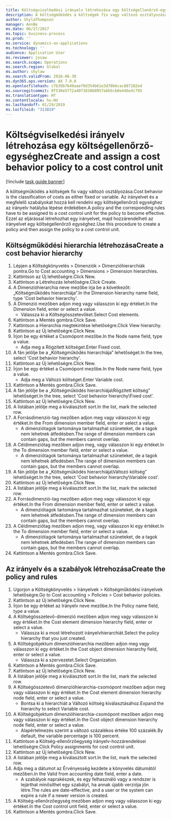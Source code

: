 ```yaml
---
title: Költségviselkedési irányelv létrehozása egy költségellenőrző-egységhez
description: A költségműködés a költségek fix vagy változó osztályozása.
author: ShylaThompson
manager: AnnBe
ms.date: 06/27/2017
ms.topic: business-process
ms.prod: ''
ms.service: dynamics-ax-applications
ms.technology: ''
audience: Application User
ms.reviewer: josaw
ms.search.scope: Operations
ms.search.region: Global
ms.author: shylaw
ms.search.validFrom: 2016-06-30
ms.dyn365.ops.version: AX 7.0.0
ms.openlocfilehash: c7b39b7649aaef0d354b61e3d70b6cac887282ed
ms.sourcegitcommit: 0f530e5f72a40f383868957a6b5cb0e446e4c795
ms.translationtype: HT
ms.contentlocale: hu-HU
ms.lasthandoff: 01/29/2019
ms.locfileid: "313819"
---
```

# <a name="create-and-assign-a-cost-behavior-policy-to-a-cost-control-unit"></a><span data-ttu-id="bf439-103">Költségviselkedési irányelv létrehozása egy költségellenőrző-egységhez</span><span class="sxs-lookup"><span data-stu-id="bf439-103">Create and assign a cost behavior policy to a cost control unit</span></span>

[!include [task guide banner](../../includes/task-guide-banner.md)]

<span data-ttu-id="bf439-104">A költségműködés a költségek fix vagy változó osztályozása.</span><span class="sxs-lookup"><span data-stu-id="bf439-104">Cost behavior is the classification of costs as either fixed or variable.</span></span> <span data-ttu-id="bf439-105">Az irányelvet és a megfelelő szabályokat hozzá kell rendelni egy költségellenőrző egységhez az irányelv hatályba lépése érdekében.</span><span class="sxs-lookup"><span data-stu-id="bf439-105">A policy and the corresponding rules have to be assigned to a cost control unit for the policy to become effective.</span></span> <span data-ttu-id="bf439-106">Ezzel az eljárással létrehozhat egy irányelvet, majd hozzárendelheti az irányelvet egy költségellenőrző egységhez.</span><span class="sxs-lookup"><span data-stu-id="bf439-106">Use this procedure to create a policy and then assign the policy to a cost control unit.</span></span>


## <a name="create-a-cost-behavior-hierarchy"></a><span data-ttu-id="bf439-107">Költségműködési hierarchia létrehozása</span><span class="sxs-lookup"><span data-stu-id="bf439-107">Create a cost behavior hierarchy</span></span>
1. <span data-ttu-id="bf439-108">Lépjen a Költségkönyvelés > Dimenziók > Dimenzióhierarchiák pontra.</span><span class="sxs-lookup"><span data-stu-id="bf439-108">Go to Cost accounting > Dimensions > Dimension hierarchies.</span></span>
2. <span data-ttu-id="bf439-109">Kattintson az Új lehetőségre.</span><span class="sxs-lookup"><span data-stu-id="bf439-109">Click New.</span></span>
3. <span data-ttu-id="bf439-110">Kattintson a Létrehozás lehetőségre.</span><span class="sxs-lookup"><span data-stu-id="bf439-110">Click Create.</span></span>
4. <span data-ttu-id="bf439-111">A Dimenzióhierarchia neve mezőbe írja be a következőt: „Költségműködés hierarchiája”.</span><span class="sxs-lookup"><span data-stu-id="bf439-111">In the Dimension hierarchy name field, type 'Cost behavior hierarchy'.</span></span>
5. <span data-ttu-id="bf439-112">A Dimenzió mezőben adjon meg vagy válasszon ki egy értéket.</span><span class="sxs-lookup"><span data-stu-id="bf439-112">In the Dimension field, enter or select a value.</span></span>
    * <span data-ttu-id="bf439-113">Válassza ki a Költségösszetevőket.</span><span class="sxs-lookup"><span data-stu-id="bf439-113">Select Cost elements.</span></span>  
6. <span data-ttu-id="bf439-114">Kattintson a Mentés gombra.</span><span class="sxs-lookup"><span data-stu-id="bf439-114">Click Save.</span></span>
7. <span data-ttu-id="bf439-115">Kattintson a Hierarchia megtekintése lehetőségre.</span><span class="sxs-lookup"><span data-stu-id="bf439-115">Click View hierarchy.</span></span>
8. <span data-ttu-id="bf439-116">Kattintson az Új lehetőségre.</span><span class="sxs-lookup"><span data-stu-id="bf439-116">Click New.</span></span>
9. <span data-ttu-id="bf439-117">Írjon be egy értéket a Csomópont mezőbe.</span><span class="sxs-lookup"><span data-stu-id="bf439-117">In the Node name field, type a value.</span></span>
    * <span data-ttu-id="bf439-118">Adja meg a Rögzített költséget.</span><span class="sxs-lookup"><span data-stu-id="bf439-118">Enter Fixed cost.</span></span>  
10. <span data-ttu-id="bf439-119">A fán jelölje be a „Költségműködés hierarchiája” lehetőséget.</span><span class="sxs-lookup"><span data-stu-id="bf439-119">In the tree, select 'Cost behavior hierarchy'.</span></span>
11. <span data-ttu-id="bf439-120">Kattintson az Új lehetőségre.</span><span class="sxs-lookup"><span data-stu-id="bf439-120">Click New.</span></span>
12. <span data-ttu-id="bf439-121">Írjon be egy értéket a Csomópont mezőbe.</span><span class="sxs-lookup"><span data-stu-id="bf439-121">In the Node name field, type a value.</span></span>
    * <span data-ttu-id="bf439-122">Adja meg a Változó költséget.</span><span class="sxs-lookup"><span data-stu-id="bf439-122">Enter Variable cost.</span></span>  
13. <span data-ttu-id="bf439-123">Kattintson a Mentés gombra.</span><span class="sxs-lookup"><span data-stu-id="bf439-123">Click Save.</span></span>
14. <span data-ttu-id="bf439-124">A fán jelölje be a „Költségműködés hierarchiája\Rögzített költség” lehetőséget.</span><span class="sxs-lookup"><span data-stu-id="bf439-124">In the tree, select 'Cost behavior hierarchy\Fixed cost'.</span></span>
15. <span data-ttu-id="bf439-125">Kattintson az Új lehetőségre.</span><span class="sxs-lookup"><span data-stu-id="bf439-125">Click New.</span></span>
16. <span data-ttu-id="bf439-126">A listában jelölje meg a kiválasztott sort.</span><span class="sxs-lookup"><span data-stu-id="bf439-126">In the list, mark the selected row.</span></span>
17. <span data-ttu-id="bf439-127">A Forrásdimenzió-tag mezőben adjon meg vagy válasszon ki egy értéket.</span><span class="sxs-lookup"><span data-stu-id="bf439-127">In the From dimension member field, enter or select a value.</span></span>
    * <span data-ttu-id="bf439-128">A dimenziótagok tartománya tartalmazhat szüneteket, de a tagok nem lehetnek átfedésben.</span><span class="sxs-lookup"><span data-stu-id="bf439-128">The range of dimension members can contain gaps, but the members cannot overlap.</span></span>  
18. <span data-ttu-id="bf439-129">A Céldimenziótag mezőben adjon meg, vagy válasszon ki egy értéket.</span><span class="sxs-lookup"><span data-stu-id="bf439-129">In the To dimension member field, enter or select a value.</span></span>
    * <span data-ttu-id="bf439-130">A dimenziótagok tartománya tartalmazhat szüneteket, de a tagok nem lehetnek átfedésben.</span><span class="sxs-lookup"><span data-stu-id="bf439-130">The range of dimension members can contain gaps, but the members cannot overlap.</span></span>  
19. <span data-ttu-id="bf439-131">A fán jelölje be a „Költségműködés hierarchiája\Változó költség” lehetőséget.</span><span class="sxs-lookup"><span data-stu-id="bf439-131">In the tree, select 'Cost behavior hierarchy\Variable cost'.</span></span>
20. <span data-ttu-id="bf439-132">Kattintson az Új lehetőségre.</span><span class="sxs-lookup"><span data-stu-id="bf439-132">Click New.</span></span>
21. <span data-ttu-id="bf439-133">A listában jelölje meg a kiválasztott sort.</span><span class="sxs-lookup"><span data-stu-id="bf439-133">In the list, mark the selected row.</span></span>
22. <span data-ttu-id="bf439-134">A Forrásdimenzió-tag mezőben adjon meg vagy válasszon ki egy értéket.</span><span class="sxs-lookup"><span data-stu-id="bf439-134">In the From dimension member field, enter or select a value.</span></span>
    * <span data-ttu-id="bf439-135">A dimenziótagok tartománya tartalmazhat szüneteket, de a tagok nem lehetnek átfedésben.</span><span class="sxs-lookup"><span data-stu-id="bf439-135">The range of dimension members can contain gaps, but the members cannot overlap.</span></span>  
23. <span data-ttu-id="bf439-136">A Céldimenziótag mezőben adjon meg, vagy válasszon ki egy értéket.</span><span class="sxs-lookup"><span data-stu-id="bf439-136">In the To dimension member field, enter or select a value.</span></span>
    * <span data-ttu-id="bf439-137">A dimenziótagok tartománya tartalmazhat szüneteket, de a tagok nem lehetnek átfedésben.</span><span class="sxs-lookup"><span data-stu-id="bf439-137">The range of dimension members can contain gaps, but the members cannot overlap.</span></span>  
24. <span data-ttu-id="bf439-138">Kattintson a Mentés gombra.</span><span class="sxs-lookup"><span data-stu-id="bf439-138">Click Save.</span></span>

## <a name="create-the-policy-and-rules"></a><span data-ttu-id="bf439-139">Az irányelv és a szabályok létrehozása</span><span class="sxs-lookup"><span data-stu-id="bf439-139">Create the policy and rules</span></span>
1. <span data-ttu-id="bf439-140">Ugorjon a Költségkönyvelés > Irányelvek > Költségműködési irányelvek lehetőségre.</span><span class="sxs-lookup"><span data-stu-id="bf439-140">Go to Cost accounting > Policies > Cost behavior policies.</span></span>
2. <span data-ttu-id="bf439-141">Kattintson az Új lehetőségre.</span><span class="sxs-lookup"><span data-stu-id="bf439-141">Click New.</span></span>
3. <span data-ttu-id="bf439-142">Írjon be egy értéket az Irányelv neve mezőbe.</span><span class="sxs-lookup"><span data-stu-id="bf439-142">In the Policy name field, type a value.</span></span>
4. <span data-ttu-id="bf439-143">A Költségösszetevő-dimenzió mezőben adjon meg vagy válasszon ki egy értéket.</span><span class="sxs-lookup"><span data-stu-id="bf439-143">In the Cost element dimension hierarchy field, enter or select a value.</span></span>
    * <span data-ttu-id="bf439-144">Válassza ki a most létrehozott irányelvhierarchiát.</span><span class="sxs-lookup"><span data-stu-id="bf439-144">Select the policy hierarchy that you just created.</span></span>  
5. <span data-ttu-id="bf439-145">A Költségobjektum dimenzióhierarchia mezőben adjon meg vagy válasszon ki egy értéket.</span><span class="sxs-lookup"><span data-stu-id="bf439-145">In the Cost object dimension hierarchy field, enter or select a value.</span></span>
    * <span data-ttu-id="bf439-146">Válassza ki a szervezetet.</span><span class="sxs-lookup"><span data-stu-id="bf439-146">Select Organization.</span></span>  
6. <span data-ttu-id="bf439-147">Kattintson a Mentés gombra.</span><span class="sxs-lookup"><span data-stu-id="bf439-147">Click Save.</span></span>
7. <span data-ttu-id="bf439-148">Kattintson az Új lehetőségre.</span><span class="sxs-lookup"><span data-stu-id="bf439-148">Click New.</span></span>
8. <span data-ttu-id="bf439-149">A listában jelölje meg a kiválasztott sort.</span><span class="sxs-lookup"><span data-stu-id="bf439-149">In the list, mark the selected row.</span></span>
9. <span data-ttu-id="bf439-150">A Költségösszetevő dimenzióhierarchia-csomópont mezőben adjon meg vagy válasszon ki egy értéket.</span><span class="sxs-lookup"><span data-stu-id="bf439-150">In the Cost element dimension hierarchy node field, enter or select a value.</span></span>
    * <span data-ttu-id="bf439-151">Bontsa ki a hierarchiát a Változó költség kiválasztásához.</span><span class="sxs-lookup"><span data-stu-id="bf439-151">Expand the hierarchy to select Variable cost.</span></span>  
10. <span data-ttu-id="bf439-152">A Költségobjektum dimenzióhierarchia-csomópont mezőben adjon meg vagy válasszon ki egy értéket.</span><span class="sxs-lookup"><span data-stu-id="bf439-152">In the Cost object dimension hierarchy node field, enter or select a value.</span></span>
    * <span data-ttu-id="bf439-153">Alapértelmezés szerint a változó százalékos értéke 100 százalék.</span><span class="sxs-lookup"><span data-stu-id="bf439-153">By default, the variable percentage is 100 percent.</span></span>  
11. <span data-ttu-id="bf439-154">Kattintson a Költség-ellenőrzőegység irányelv-hozzárendelései lehetőségre.</span><span class="sxs-lookup"><span data-stu-id="bf439-154">Click Policy assignments for cost control unit.</span></span>
12. <span data-ttu-id="bf439-155">Kattintson az Új lehetőségre.</span><span class="sxs-lookup"><span data-stu-id="bf439-155">Click New.</span></span>
13. <span data-ttu-id="bf439-156">A listában jelölje meg a kiválasztott sort.</span><span class="sxs-lookup"><span data-stu-id="bf439-156">In the list, mark the selected row.</span></span>
14. <span data-ttu-id="bf439-157">Adja meg a dátumot az Érvényesség kezdete a könyvelés dátumától mezőben.</span><span class="sxs-lookup"><span data-stu-id="bf439-157">In the Valid from accounting date field, enter a date.</span></span>
    * <span data-ttu-id="bf439-158">A szabályok naprakészek, és egy felhasználó vagy a rendszer is lejárthat minősíthet egy szabályt, ha annak újabb verziója jön létre.</span><span class="sxs-lookup"><span data-stu-id="bf439-158">The rules are date-effective, and a user or the system can expire a rule if a newer version is created.</span></span>  
15. <span data-ttu-id="bf439-159">A Költség-ellenőrzőegység mezőben adjon meg vagy válasszon ki egy értéket.</span><span class="sxs-lookup"><span data-stu-id="bf439-159">In the Cost control unit field, enter or select a value.</span></span>
16. <span data-ttu-id="bf439-160">Kattintson a Mentés gombra.</span><span class="sxs-lookup"><span data-stu-id="bf439-160">Click Save.</span></span>

